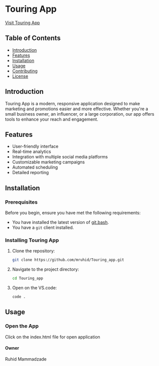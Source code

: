 # Touring App

[Visit Touring App](https://mruhid.github.io/Touring_App/)

## Table of Contents

- [Introduction](#introduction)
- [Features](#features)
- [Installation](#installation)
- [Usage](#usage)
- [Contributing](#contributing)
- [License](#license)

## Introduction

Touring App is a modern, responsive application designed to make marketing and promotions easier and more effective. Whether you're a small business owner, an influencer, or a large corporation, our app offers tools to enhance your reach and engagement.

## Features

- User-friendly interface
- Real-time analytics
- Integration with multiple social media platforms
- Customizable marketing campaigns
- Automated scheduling
- Detailed reporting

## Installation

### Prerequisites

Before you begin, ensure you have met the following requirements:

- You have installed the latest version of [git.bash](https://git-scm.com/downloads).
- You have a `git` client installed.

### Installing Touring App

1. Clone the repository:

    ```bash
    git clone https://github.com/mruhid/Touring_app.git
    ```

2. Navigate to the project directory:

    ```bash
    cd Touring_app
    ```

3. Open  on the  VS.code:

    ```bash
   code .
    ```

## Usage

### Open the App

 Click on the index.html file for open application

 #### Owner
 Ruhid Mammadzade



